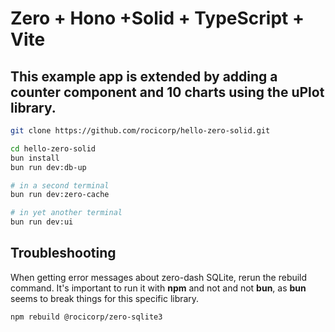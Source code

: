# Zero + Hono +Solid + TypeScript + Vite

## This example app is extended by adding a counter component and 10 charts using the uPlot library. 

```zsh
git clone https://github.com/rocicorp/hello-zero-solid.git
```


```zsh
cd hello-zero-solid
bun install
bun run dev:db-up
```

```zsh
# in a second terminal
bun run dev:zero-cache
```

```zsh
# in yet another terminal
bun run dev:ui
```

## Troubleshooting 
When getting error messages about zero-dash SQLite, rerun the rebuild command. It's important to run it with **npm** and not and not **bun**, as **bun** seems to break things for this specific library. 
```zsh
npm rebuild @rocicorp/zero-sqlite3
```
